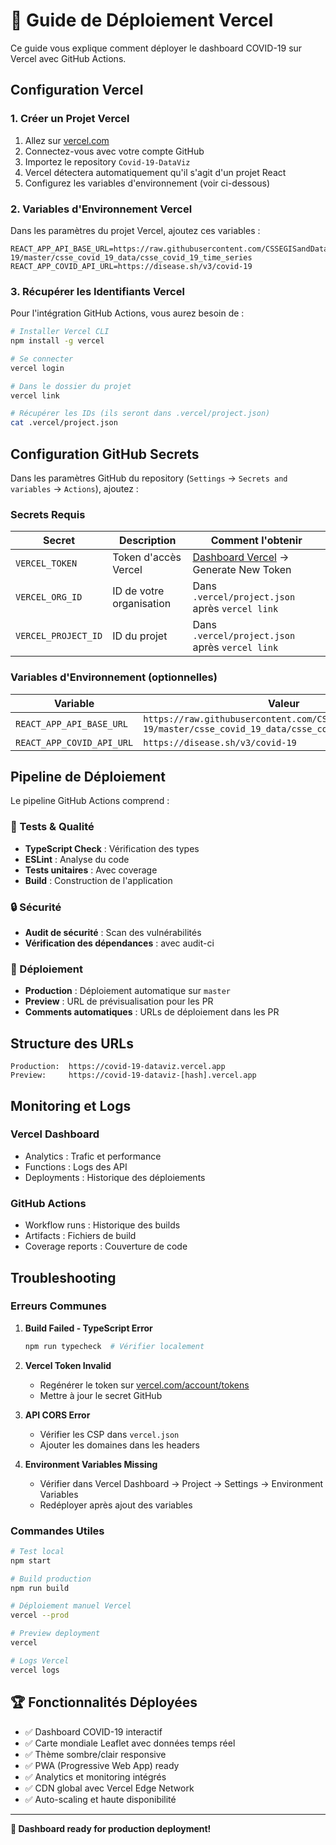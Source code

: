 # 🚀 Guide de Déploiement Vercel

Ce guide vous explique comment déployer le dashboard COVID-19 sur Vercel avec GitHub Actions.

## Configuration Vercel

### 1. Créer un Projet Vercel

1. Allez sur [vercel.com](https://vercel.com)
2. Connectez-vous avec votre compte GitHub
3. Importez le repository `Covid-19-DataViz`
4. Vercel détectera automatiquement qu'il s'agit d'un projet React
5. Configurez les variables d'environnement (voir ci-dessous)

### 2. Variables d'Environnement Vercel

Dans les paramètres du projet Vercel, ajoutez ces variables :

```env
REACT_APP_API_BASE_URL=https://raw.githubusercontent.com/CSSEGISandData/COVID-19/master/csse_covid_19_data/csse_covid_19_time_series
REACT_APP_COVID_API_URL=https://disease.sh/v3/covid-19
```

### 3. Récupérer les Identifiants Vercel

Pour l'intégration GitHub Actions, vous aurez besoin de :

```bash
# Installer Vercel CLI
npm install -g vercel

# Se connecter
vercel login

# Dans le dossier du projet
vercel link

# Récupérer les IDs (ils seront dans .vercel/project.json)
cat .vercel/project.json
```

## Configuration GitHub Secrets

Dans les paramètres GitHub du repository (`Settings` → `Secrets and variables` → `Actions`), ajoutez :

### Secrets Requis

| Secret | Description | Comment l'obtenir |
|--------|-------------|-------------------|
| `VERCEL_TOKEN` | Token d'accès Vercel | [Dashboard Vercel](https://vercel.com/account/tokens) → Generate New Token |
| `VERCEL_ORG_ID` | ID de votre organisation | Dans `.vercel/project.json` après `vercel link` |
| `VERCEL_PROJECT_ID` | ID du projet | Dans `.vercel/project.json` après `vercel link` |

### Variables d'Environnement (optionnelles)

| Variable | Valeur |
|----------|--------|
| `REACT_APP_API_BASE_URL` | `https://raw.githubusercontent.com/CSSEGISandData/COVID-19/master/csse_covid_19_data/csse_covid_19_time_series` |
| `REACT_APP_COVID_API_URL` | `https://disease.sh/v3/covid-19` |

## Pipeline de Déploiement

Le pipeline GitHub Actions comprend :

### 🧪 Tests & Qualité
- **TypeScript Check** : Vérification des types
- **ESLint** : Analyse du code
- **Tests unitaires** : Avec coverage
- **Build** : Construction de l'application

### 🔒 Sécurité
- **Audit de sécurité** : Scan des vulnérabilités
- **Vérification des dépendances** : avec audit-ci

### 🚀 Déploiement
- **Production** : Déploiement automatique sur `master`
- **Preview** : URL de prévisualisation pour les PR
- **Comments automatiques** : URLs de déploiement dans les PR

## Structure des URLs

```
Production:  https://covid-19-dataviz.vercel.app
Preview:     https://covid-19-dataviz-[hash].vercel.app
```

## Monitoring et Logs

### Vercel Dashboard
- Analytics : Trafic et performance
- Functions : Logs des API
- Deployments : Historique des déploiements

### GitHub Actions
- Workflow runs : Historique des builds
- Artifacts : Fichiers de build
- Coverage reports : Couverture de code

## Troubleshooting

### Erreurs Communes

1. **Build Failed - TypeScript Error**
   ```bash
   npm run typecheck  # Vérifier localement
   ```

2. **Vercel Token Invalid**
   - Regénérer le token sur [vercel.com/account/tokens](https://vercel.com/account/tokens)
   - Mettre à jour le secret GitHub

3. **API CORS Error**
   - Vérifier les CSP dans `vercel.json`
   - Ajouter les domaines dans les headers

4. **Environment Variables Missing**
   - Vérifier dans Vercel Dashboard → Project → Settings → Environment Variables
   - Redéployer après ajout des variables

### Commandes Utiles

```bash
# Test local
npm start

# Build production
npm run build

# Déploiement manuel Vercel
vercel --prod

# Preview deployment
vercel

# Logs Vercel
vercel logs
```

## 🏆 Fonctionnalités Déployées

- ✅ Dashboard COVID-19 interactif
- ✅ Carte mondiale Leaflet avec données temps réel
- ✅ Thème sombre/clair responsive
- ✅ PWA (Progressive Web App) ready
- ✅ Analytics et monitoring intégrés
- ✅ CDN global avec Vercel Edge Network
- ✅ Auto-scaling et haute disponibilité

---

**🚀 Dashboard ready for production deployment!**